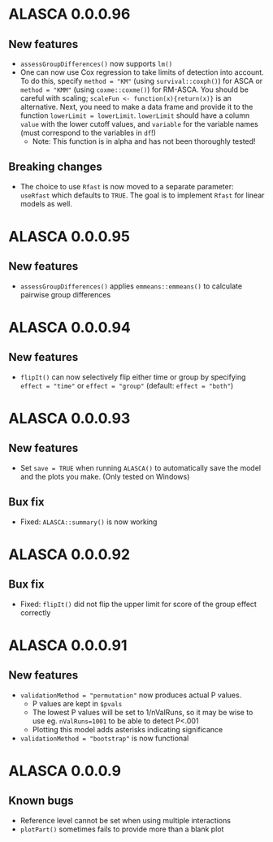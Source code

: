 # ALASCA 0.0.0.96

## New features

* `assessGroupDifferences()` now supports `lm()`
* One can now use Cox regression to take limits of detection into account. To do this, specify `method = "KM"` (using `survival::coxph()`) for ASCA or `method = "KMM"` (using `coxme::coxme()`) for RM-ASCA. You should be careful with scaling; `scaleFun <- function(x){return(x)}` is an alternative. Next, you need to make a data frame and provide it to the function `lowerLimit = lowerLimit`. `lowerLimit` should have a column `value` with the lower cutoff values, and `variable` for the variable names (must correspond to the variables in `df`!)
  * Note: This function is in alpha and has not been thoroughly tested!

## Breaking changes

* The choice to use `Rfast` is now moved to a separate parameter: `useRfast` which defaults to `TRUE`. The goal is to implement `Rfast` for linear models as well.

# ALASCA 0.0.0.95

## New features

* `assessGroupDifferences()` applies `emmeans::emmeans()` to calculate pairwise group differences

# ALASCA 0.0.0.94

## New features

* `flipIt()` can now selectively flip either time or group by specifying `effect = "time"` or `effect = "group"` (default: `effect = "both"`)

# ALASCA 0.0.0.93

## New features

* Set `save = TRUE` when running `ALASCA()` to automatically save the model and the plots you make. (Only tested on Windows)

## Bux fix

* Fixed: `ALASCA::summary()` is now working

# ALASCA 0.0.0.92

## Bux fix

* Fixed: `flipIt()` did not flip the upper limit for score of the group effect correctly

# ALASCA 0.0.0.91

## New features

* `validationMethod = "permutation"` now produces actual P values.
  * P values are kept in `$pvals`
  * The lowest P values will be set to 1/nValRuns, so it may be wise to use eg. `nValRuns=1001` to be able to detect P<.001
  * Plotting this model adds asterisks indicating significance
* `validationMethod = "bootstrap"` is now functional

# ALASCA 0.0.0.9

## Known bugs

* Reference level cannot be set when using multiple interactions
* `plotPart()` sometimes fails to provide more than a blank plot